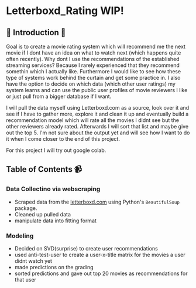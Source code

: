 # Letterboxd_Rating WIP!


## 🎥 Introduction  🎥
Goal is to create a movie rating system which will recommend me the next movie if I dont have an idea on what to watch next (which happens quite often recently). Why dont I use the recommendations of the established streaming services? Because I rarely experienced that they recommend somethin which I actually like. Furthermore I would like to see how these type of systems work behind the curtain and get some practice in. I also have the option to decide on which data (which other user ratings) my system learns and can use the public user profiles of movie reviewers I like or just pull from a bigger database if I want.

I will pull the data myself using Letterboxd.com as a source, look over it and see if I have to gather more, explore it and clean it up and eventually build a recommendation model which will rate all the movies I didnt see but the other reviewers already rated. Afterwards I will sort that list and maybe give out the top 5. I'm not sure about the output yet and will see how I want to do it when I come closer to the end of this project. 

For this project I will try out google colab. 


## Table of Contents 📹

### Data Collectino via webscraping
- Scraped  data from the [letterboxd.com](https://letterboxd.com/) using Python's `BeautifulSoup` package.
- Cleaned up pulled data
- manipulate data into fitting format

### Modeling
- Decided on SVD(surprise) to create user recommendations
- used anti-test-user to create a user-x-title matrix for the movies a user didnt watch yet
- made predictions on the grading
- sorted predictions and gave out top 20 movies as recommendations for that user

